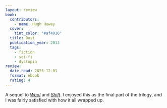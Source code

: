 ```yaml
---
layout: review
book:
  contributors:
    - name: Hugh Howey
  cover:
    tint_color: "#af4916"
  title: Dust
  publication_year: 2013
  tags:
    - fiction
    - sci-fi
    - dystopia
review:
  date_read: 2023-12-01
  format: ebook
  rating: 4
---
```


A sequel to [*Wool*](/2023/wool/) and [*Shift*](/2023/Shift/).
I enjoyed this as the final part of the trilogy, and I was fairly satisfied with how it all wrapped up.
